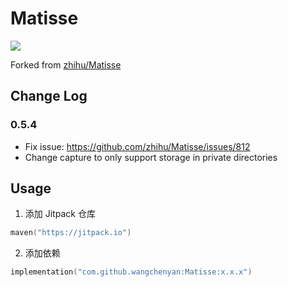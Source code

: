# Matisse

[![](https://jitpack.io/v/wangchenyan/Matisse.svg)](https://jitpack.io/#wangchenyan/Matisse)

Forked from [zhihu/Matisse](https://github.com/zhihu/Matisse)

## Change Log

### 0.5.4

- Fix issue: https://github.com/zhihu/Matisse/issues/812
- Change capture to only support storage in private directories

## Usage

1. 添加 Jitpack 仓库

```kotlin
maven("https://jitpack.io")
```

2. 添加依赖

```kotlin
implementation("com.github.wangchenyan:Matisse:x.x.x")
```